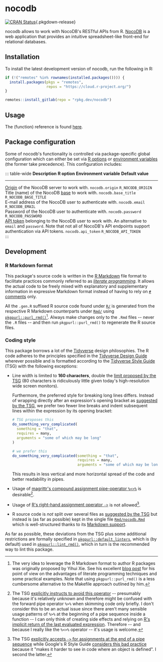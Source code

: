# nocodb

[![CRAN Status](https://r-pkg.org/badges/version/nocodb)](https://cran.r-project.org/package=nocodb){.pkgdown-release}

nocodb allows to work with NocoDB's RESTful APIs from R. [NocoDB](https://nocodb.com) is a web application that provides an intuitive spreadsheet-like front-end for relational databases.

## Installation

To install the latest development version of nocodb, run the following in R:

``` r
if (!("remotes" %in% rownames(installed.packages()))) {
  install.packages(pkgs = "remotes",
                   repos = "https://cloud.r-project.org/")
}

remotes::install_gitlab(repo = "rpkg.dev/nocodb")
```

## Usage

The (function) reference is found [here](reference).

## Package configuration

Some of nocodb's functionality is controlled via package-specific global configuration which can either be set via [R options](https://rdrr.io/r/base/options.html) or [environment variables](https://en.wikipedia.org/wiki/Environment_variable) (the former take precedence). This configuration includes:

::: table-wide
  **Description**                                                                                                                                                                                                                             **R option**          **Environment variable**   **Default value**
  ------------------------------------------------------------------------------------------------------------------------------------------------------------------------------------------------------------------------------------------- --------------------- -------------------------- -------------------
  [Origin](https://developer.mozilla.org/docs/Glossary/Origin) of the NocoDB server to work with.                                                                                                                                             `nocodb.origin`       `R_NOCODB_ORIGIN`          
  Title (name) of the NocoDB [base](https://docs.nocodb.com/category/bases) to work with.                                                                                                                                                     `nocodb.base_title`   `R_NOCODB_BASE_TITLE`      
  E-mail address of the NocoDB user to authenticate with.                                                                                                                                                                                     `nocodb.email`        `R_NOCODB_EMAIL`           
  Password of the NocoDB user to authenticate with.                                                                                                                                                                                           `nocodb.password`     `R_NOCODB_PASSWORD`        
  [API token](https://docs.nocodb.com/account-settings/api-tokens/) belonging to the NocoDB user to work with. An alternative to `email` and `password`. Note that not all of NocoDB's API endpoints support authentication via API tokens.   `nocodb.api_token`    `R_NOCODB_API_TOKEN`       
:::

## Development

### R Markdown format

This package's source code is written in the [R Markdown](https://rmarkdown.rstudio.com/) file format to facilitate practices commonly referred to as [*literate programming*](https://en.wikipedia.org/wiki/Literate_programming). It allows the actual code to be freely mixed with explanatory and supplementary information in expressive Markdown format instead of having to rely on [`#` comments](https://rstudio.github.io/r-manuals/r-lang/Parser.html#comments) only.

All the `.gen.R` suffixed R source code found under [`R/`](https://gitlab.com/rpkg.dev/nocodb/-/tree/main/R/) is generated from the respective R Markdown counterparts under [`Rmd/`](https://gitlab.com/rpkg.dev/nocodb/-/tree/main/Rmd/) using [`pkgpurl::purl_rmd()`](https://pkgpurl.rpkg.dev/dev/reference/purl_rmd.html)[^1]. Always make changes only to the `.Rmd` files -- never the `.R` files -- and then run `pkgpurl::purl_rmd()` to regenerate the R source files.

### Coding style

This package borrows a lot of the [Tidyverse](https://www.tidyverse.org/) design philosophies. The R code adheres to the principles specified in the [Tidyverse Design Guide](https://principles.tidyverse.org/) wherever possible and is formatted according to the [Tidyverse Style Guide](https://style.tidyverse.org/) (TSG) with the following exceptions:

-   Line width is limited to **160 characters**, double the [limit proposed by the TSG](https://style.tidyverse.org/syntax.html#long-lines) (80 characters is ridiculously little given today's high-resolution wide screen monitors).

    Furthermore, the preferred style for breaking long lines differs. Instead of wrapping directly after an expression's opening bracket as [suggested by the TSG](https://style.tidyverse.org/syntax.html#long-lines), we prefer two fewer line breaks and indent subsequent lines within the expression by its opening bracket:

    ``` r
    # TSG proposes this
    do_something_very_complicated(
      something = "that",
      requires = many,
      arguments = "some of which may be long"
    )

    # we prefer this
    do_something_very_complicated(something = "that",
                                  requires = many,
                                  arguments = "some of which may be long")
    ```

    This results in less vertical and more horizontal spread of the code and better readability in pipes.

-   Usage of [magrittr's compound assignment pipe-operator `%<>%`](https://magrittr.tidyverse.org/reference/compound.html) is desirable[^2].

-   Usage of [R's right-hand assignment operator `->`](https://rdrr.io/r/base/assignOps.html) is not allowed[^3].

-   R source code is *not* split over several files as [suggested by the TSG](https://style.tidyverse.org/package-files.html) but instead is (as far as possible) kept in the single file [`Rmd/nocodb.Rmd`](https://gitlab.com/rpkg.dev/nocodb/-/tree/main/Rmd/nocodb.Rmd) which is well-structured thanks to its [Markdown support](#r-markdown-format).

As far as possible, these deviations from the TSG plus some additional restrictions are formally specified in [`pkgpurl::default_linters`](https://pkgpurl.rpkg.dev/reference/default_linters), which is (by default) used in [`pkgpurl::lint_rmd()`](https://pkgpurl.rpkg.dev/reference/lint_rmd), which in turn is the recommended way to lint this package.

[^1]: The very idea to leverage the R Markdown format to author R packages was originally proposed by Yihui Xie. See his excellent [blog post](https://yihui.name/rlp/) for his point of view on the advantages of literate programming techniques and some practical examples. Note that using `pkgpurl::purl_rmd()` is a less cumbersome alternative to the Makefile approach outlined by him.

[^2]: The TSG [explicitly instructs to avoid this operator](https://style.tidyverse.org/pipes.html#assignment-2) -- presumably because it's relatively unknown and therefore might be confused with the forward pipe operator `%>%` when skimming code only briefly. I don't consider this to be an actual issue since there aren't many sensible usage patterns of `%>%` at the beginning of a pipe sequence inside a function -- I can only think of creating side effects and relying on [R's implicit return of the last evaluated expression](https://rdrr.io/r/base/function.html). Therefore -- and because I really like the `%<>%` operator -- it's usage is welcome.

[^3]: The TSG [explicitly accepts `->` for assignments at the end of a pipe sequence](https://style.tidyverse.org/pipes.html#assignment-2) while Google's R Style Guide [considers this bad practice](https://google.github.io/styleguide/Rguide.html#right-hand-assignment) because it "makes it harder to see in code where an object is defined". I second the latter.
